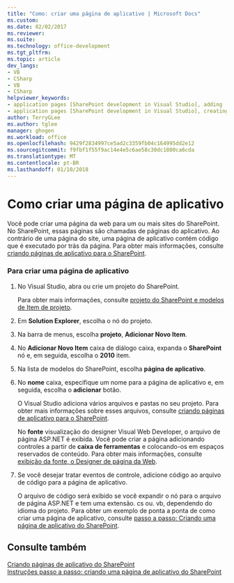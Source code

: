 ```yaml
---
title: "Como: criar uma página de aplicativo | Microsoft Docs"
ms.custom: 
ms.date: 02/02/2017
ms.reviewer: 
ms.suite: 
ms.technology: office-development
ms.tgt_pltfrm: 
ms.topic: article
dev_langs:
- VB
- CSharp
- VB
- CSharp
helpviewer_keywords:
- application pages [SharePoint development in Visual Studio], adding
- application pages [SharePoint development in Visual Studio], creating
author: TerryGLee
ms.author: tglee
manager: ghogen
ms.workload: office
ms.openlocfilehash: 9429f2834997ce5ad2c3359fb04c164995dd2e12
ms.sourcegitcommit: f9fbf1f55f9ac14e4e5c6ae58c30dc1800ca6cda
ms.translationtype: MT
ms.contentlocale: pt-BR
ms.lasthandoff: 01/10/2018
---
```

# <a name="how-to-create-an-application-page"></a>Como criar uma página de aplicativo
  Você pode criar uma página da web para um ou mais sites do SharePoint. No SharePoint, essas páginas são chamadas de páginas do aplicativo. Ao contrário de uma página do site, uma página de aplicativo contém código que é executado por trás da página. Para obter mais informações, consulte [criando páginas de aplicativo para o SharePoint](../sharepoint/creating-application-pages-for-sharepoint.md).  
  
### <a name="to-create-an-application-page"></a>Para criar uma página de aplicativo  
  
1.  No Visual Studio, abra ou crie um projeto do SharePoint.  
  
     Para obter mais informações, consulte [projeto do SharePoint e modelos de Item de projeto](../sharepoint/sharepoint-project-and-project-item-templates.md).  
  
2.  Em **Solution Explorer**, escolha o nó do projeto.  
  
3.  Na barra de menus, escolha **projeto**, **Adicionar Novo Item**.  
  
4.  No **Adicionar Novo Item** caixa de diálogo caixa, expanda o **SharePoint** nó e, em seguida, escolha o **2010** item.  
  
5.  Na lista de modelos do SharePoint, escolha **página de aplicativo**.  
  
6.  No **nome** caixa, especifique um nome para a página de aplicativo e, em seguida, escolha o **adicionar** botão.  
  
     O Visual Studio adiciona vários arquivos e pastas no seu projeto. Para obter mais informações sobre esses arquivos, consulte [criando páginas de aplicativo para o SharePoint](../sharepoint/creating-application-pages-for-sharepoint.md).  
  
     No **fonte** visualização do designer Visual Web Developer, o arquivo de página ASP.NET é exibida. Você pode criar a página adicionando controles a partir de **caixa de ferramentas** e colocando-os em espaços reservados de conteúdo. Para obter mais informações, consulte [exibição da fonte, o Designer de página da Web](http://msdn.microsoft.com/en-us/5911396b-fe51-4150-9ff1-b085f812862f).  
  
7.  Se você desejar tratar eventos de controle, adicione código ao arquivo de código para a página de aplicativo.  
  
     O arquivo de código será exibido se você expandir o nó para o arquivo de página ASP.NET e tem uma extensão. cs ou. vb, dependendo do idioma do projeto. Para obter um exemplo de ponta a ponta de como criar uma página de aplicativo, consulte [passo a passo: Criando uma página de aplicativo do SharePoint](../sharepoint/walkthrough-creating-a-sharepoint-application-page.md).  
  
## <a name="see-also"></a>Consulte também  
 [Criando páginas de aplicativo do SharePoint](../sharepoint/creating-application-pages-for-sharepoint.md)   
 [Instruções passo a passo: criando uma página de aplicativo do SharePoint](../sharepoint/walkthrough-creating-a-sharepoint-application-page.md)  
  
  